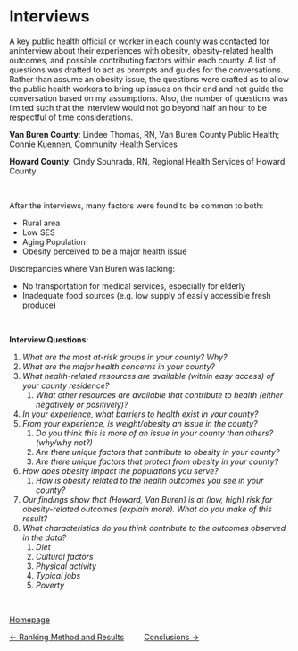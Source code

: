 # Interviews

A key public health official or worker in each county was contacted for aninterview about their experiences with obesity, obesity-related health outcomes, and possible contributing factors within each county. A list of questions was drafted to act as prompts and guides for the conversations. Rather than assume an obesity issue, the questions were crafted as to allow the public health workers to bring up issues on their end and not guide the conversation based on my assumptions.  Also, the number of questions was limited such that the interview would not go beyond half an hour to be respectful of time considerations.

**Van Buren County**: Lindee Thomas, RN, Van Buren County Public Health; Connie Kuennen, Community Health Services

**Howard County**: Cindy Souhrada, RN, Regional Health Services of Howard County

<br>

After the interviews, many factors were found to be common to both:
- Rural area
- Low SES
- Aging Population
- Obesity perceived to be a major health issue

Discrepancies where Van Buren was lacking:
- No transportation for medical services, especially for elderly
- Inadequate food sources (e.g. low supply of easily accessible fresh produce)

<br>

**Interview Questions:**
1. *What are the most at-risk groups in your county? Why?*
2. *What are the major health concerns in your county?*
3. *What health-related resources are available (within easy access) of your county residence?*
    1. *What other resources are available that contribute to health (either negatively or positively)?*
4. *In your experience, what barriers to health exist in your county?*
5. *From your experience, is weight/obesity an issue in the county?*
    1. *Do you think this is more of an issue in your county than others? (why/why not?)*
    2. *Are there unique factors that contribute to obesity in your county?*
    3. *Are there unique factors that protect from obesity in your county?*
6. *How does obesity impact the populations you serve?*
    1. *How is obesity related to the health outcomes you see in your county?*
7. *Our findings show that (Howard, Van Buren) is at (low, high) risk for obesity-related outcomes (explain more).  What do you make of this result?*
8. *What characteristics do you think contribute to the outcomes observed in the data?*
    1. *Diet*
    2. *Cultural factors*
    3. *Physical activity*
    4. *Typical jobs*
    5. *Poverty*

<br>

[Homepage](https://jacob-a-clark.github.io/practicum/)

[<- Ranking Method and Results](ranking.md) &emsp;&emsp; [Conclusions ->](conclusions.md)
